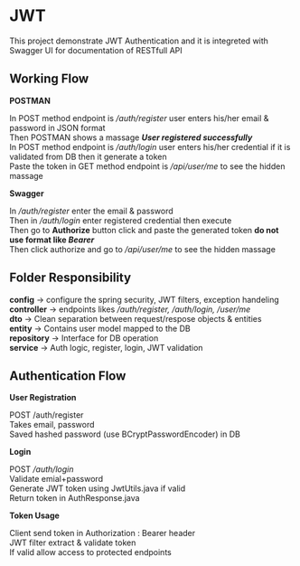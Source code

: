 # JWT
This project demonstrate JWT Authentication and it is integreted with Swagger UI for documentation of RESTfull API<br>
<h2>Working Flow</h2>
<p>
  <b>POSTMAN</b><br>
  <p>
    In POST method endpoint is <i>/auth/register</i> user enters his/her email & password in JSON format <br>
    Then POSTMAN shows a massage <b><i>User registered successfully</i></b><br>
    In POST method endpoint is <i>/auth/login</i> user enters his/her credential if it is validated from DB then it generate a token <br>
    Paste the token in GET method endpoint is <i>/api/user/me</i> to see the hidden massage<br>
 </p>
 <b>Swagger</b><br>
 <p>
   In <i>/auth/register</i> enter the email & password<br>
   Then in <i>/auth/login</i> enter registered credential then execute<br>
   Then go to <b>Authorize</b> button click and paste the generated token <b>do not use format like <i>Bearer <token-link></i></b><br>
   Then click authorize and go to <i>/api/user/me</i> to see the hidden massage<br>
   
 </p>
</p>
<h2>Folder Responsibility</h2>
<p>
  <b>config</b> -> configure the spring security, JWT filters, exception handeling<br>
  <b>controller</b> -> endpoints likes <i>/auth/register, /auth/login, /user/me</i><br>
  <b>dto</b> -> Clean separation between request/respose objects & entities<br>
  <b>entity</b> -> Contains user model mapped to the DB <br>
  <b>repository</b> -> Interface for DB operation<br>
  <b>service</b> -> Auth logic, register, login, JWT validation<br>
</p>
<h2>Authentication Flow</h2>
<p>
  <b>User Registration</b><br>
  <p>
    POST /auth/register<br>
    Takes email, password <br>
    Saved hashed password (use BCryptPasswordEncoder) in DB<br>
  </p>
  <b>Login</b><br>
  <p>
    POST <i>/auth/login</i><br>
    Validate emial+password<br>
    Generate JWT token using JwtUtils.java if valid<br>
    Return token in AuthResponse.java<br>
  </p>
  <b>Token Usage</b><br>
  <p>
    Client send token in Authorization : Bearer <token> header<br>
    JWT filter extract & validate token<br>
    If valid allow access to protected endpoints<br>
  </p>
</p>

